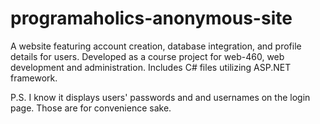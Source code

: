 # programaholics-anonymous-site
A website featuring account creation, database integration, and profile details for users. Developed as a course project for web-460, web development and administration. Includes C# files utilizing ASP.NET framework.

P.S. I know it displays users' passwords and and usernames on the login page. Those are for convenience sake.
